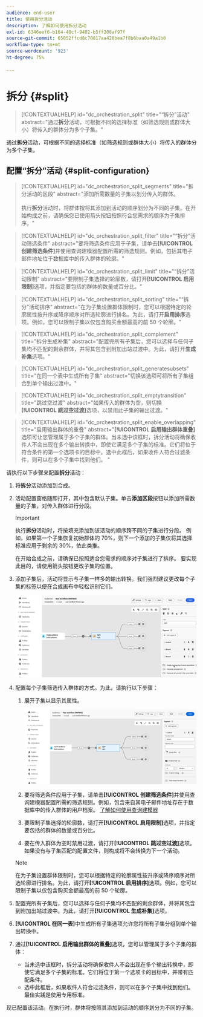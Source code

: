 ```yaml
---
audience: end-user
title: 使用拆分活动
description: 了解如何使用拆分活动
exl-id: 6346eef6-b164-40cf-9402-b5ff208af97f
source-git-commit: 65052ffcd8c70817aa428bea7f8b6baa0a49a1b0
workflow-type: tm+mt
source-wordcount: '923'
ht-degree: 75%

---
```


# 拆分 {#split}

>[!CONTEXTUALHELP]
>id="dc_orchestration_split"
>title="“拆分”活动"
>abstract="通过&#x200B;**拆分**&#x200B;活动，可根据不同的选择标准（如筛选规则或群体大小）将传入的群体分为多个子集。"

通过&#x200B;**拆分**&#x200B;活动，可根据不同的选择标准（如筛选规则或群体大小）将传入的群体分为多个子集。

## 配置“拆分”活动 {#split-configuration}

>[!CONTEXTUALHELP]
>id="dc_orchestration_split_segments"
>title="拆分活动的区段"
>abstract="添加所需数量的子集以划分传入的群体。<br/></br>执行&#x200B;**拆分**&#x200B;活动时，将群体按将其添加到活动的顺序划分为不同的子集。在开始构成之前，请确保您已使用箭头按钮按照符合您需求的顺序为子集排序。"

>[!CONTEXTUALHELP]
>id="dc_orchestration_split_filter"
>title="“拆分”活动筛选条件"
>abstract="要将筛选条件应用于子集，请单击&#x200B;**[!UICONTROL 创建筛选条件]**&#x200B;并使用查询建模器配置所需的筛选规则。例如，包括其电子邮件地址位于数据库中的传入群体的轮廓。"

>[!CONTEXTUALHELP]
>id="dc_orchestration_split_limit"
>title="“拆分”活动限制"
>abstract="要限制子集选择的轮廓数，请打开&#x200B;**[!UICONTROL 启用限制]**&#x200B;选项，并指定要包括的群体的数量或百分比。"

>[!CONTEXTUALHELP]
>id="dc_orchestration_split_sorting"
>title="“拆分”活动排序"
>abstract="在为子集设置群体限制时，您可以根据特定的轮廓属性按升序或降序顺序对所选轮廓进行排名。为此，请打开&#x200B;**启用排序**&#x200B;选项。例如，您可以限制子集以仅包含购买金额最高的前 50 个轮廓。"

>[!CONTEXTUALHELP]
>id="dc_orchestration_split_complement"
>title="拆分生成补集"
>abstract="配置完所有子集后，您可以选择与任何子集均不匹配的剩余群体，并将其包含到附加出站过渡中。为此，请打开&#x200B;**生成补集**&#x200B;选项。"

>[!CONTEXTUALHELP]
>id="dc_orchestration_split_generatesubsets"
>title="在同一个表中生成所有子集"
>abstract="切换该选项可将所有子集组合到单个输出过渡中。"

>[!CONTEXTUALHELP]
>id="dc_orchestration_split_emptytransition"
>title="跳过空过渡"
>abstract="如果传入的群体为空，则切换&#x200B;**[!UICONTROL 跳过空过渡]**&#x200B;选项，以禁用此子集的输出过渡。"

>[!CONTEXTUALHELP]
>id="dc_orchestration_split_enable_overlapping"
>title="启用输出群体的重叠"
>abstract="**[!UICONTROL 启用输出群体重叠]**&#x200B;选项可让您管理属于多个子集的群体。当未选中该框时，拆分活动将确保收件人不会出现在多个输出转换中，即使它满足多个子集的标准。它们将位于符合条件的第一个选项卡的目标中。选中此框后，如果收件人符合过滤条件，则可以在多个子集中找到他们。 "

请执行以下步骤来配置&#x200B;**拆分**&#x200B;活动：

1. 将&#x200B;**拆分**&#x200B;活动添加到合成。

1. 活动配置窗格随即打开，其中包含默认子集。单击&#x200B;**添加区段**&#x200B;按钮以添加所需数量的子集，对传入群体进行分段。

   >[!IMPORTANT]
   >
   >执行&#x200B;**拆分**&#x200B;活动时，将按填充添加到该活动的顺序跨不同的子集进行分段。 例如，如果第一个子集恢复初始群体的 70%，则下一个添加的子集仅将其选择标准应用于剩余的 30%，依此类推。
   >
   >在开始合成之前，请确保已按照适合您需求的顺序对子集进行了排序。 要实现此目的，请使用箭头按钮更改子集的位置。

1. 添加子集后，活动将显示与子集一样多的输出转换。我们强烈建议更改每个子集的标签以便在合成画布中轻松识别它们。

   ![](../assets/split.png)

1. 配置每个子集筛选传入群体的方式。为此，请执行以下步骤：

   1. 展开子集以显示其属性。

      ![](../assets/split-subset.png)

   1. 要将筛选条件应用于子集，请单击&#x200B;**[!UICONTROL 创建筛选条件]**&#x200B;并使用查询建模器配置所需的筛选规则。例如，包含来自其电子邮件地址存在于数据库中的传入群体的用户档案。 [了解如何使用查询建模器](../../query/query-modeler-overview.md)

   1. 要限制子集选择的轮廓数，请打开&#x200B;**[!UICONTROL 启用限制]**&#x200B;选项，并指定要包括的群体的数量或百分比。

   1. 要在传入群体为空时禁用过渡，请打开&#x200B;**[!UICONTROL 跳过空过渡]**&#x200B;选项。 如果没有与子集匹配的配置文件，则构成将不会转换为下一个活动。

   >[!NOTE]
   >
   >在为子集设置群体限制时，您可以根据特定的轮廓属性按升序或降序顺序对所选轮廓进行排名。为此，请打开&#x200B;**[!UICONTROL 启用排序]**&#x200B;选项。例如，您可以限制子集以仅包含购买金额最高的前 50 个轮廓。

1. 配置完所有子集后，您可以选择与任何子集均不匹配的剩余群体，并将其包含到附加出站过渡中。为此，请打开&#x200B;**[!UICONTROL 生成补集]**&#x200B;选项。

1. **[!UICONTROL 在同一表]**&#x200B;中生成所有子集选项允许您将所有子集分组到单个输出转换中。

1. 通过&#x200B;**[!UICONTROL 启用输出群体的重叠]**&#x200B;选项，您可以管理属于多个子集的群体：

   * 当未选中该框时，拆分活动将确保收件人不会出现在多个输出转换中，即使它满足多个子集的标准。它们将位于第一个选项卡的目标中，并带有匹配条件。
   * 选中此框后，如果收件人符合过滤条件，则可以在多个子集中找到他们。最佳实践是使用专用标准。

现已配置该活动。在执行时，群体将按照其添加到活动的顺序划分为不同的子集。

<!--
## Example{#split-example}

In the following example, the **[!UICONTROL Split]** activity is used to segment an audience into distinct subsets based on the communication channel that we want to use :

* **Subset 1 "push"**: This subset comprises all profiles who have installed our mobile application.
* **Subset 2 "sms"**: Mobile phone users: For the remaining population that did not fall into Subset 1, subset 2 applies a filtering rule to select profiles with mobile phones in the database.
* **Complement transition**: This transition captures all the remaining profiles that did not match Subset 1 or Subset 2. Specifically, it includes profiles who neither installed the mobile application nor have a mobile phone, such as users who haven't installed the mobile app or lack a registered mobile number.

![](../assets/workflow-split-example.png)
-->
